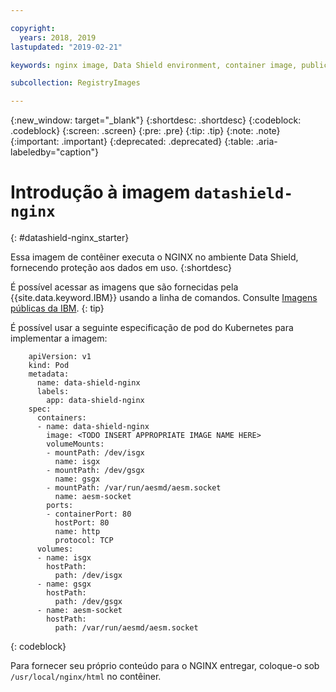 ```yaml
---

copyright:
  years: 2018, 2019
lastupdated: "2019-02-21"

keywords: nginx image, Data Shield environment, container image, public image

subcollection: RegistryImages

---
```


{:new_window: target="_blank"}
{:shortdesc: .shortdesc}
{:codeblock: .codeblock}
{:screen: .screen}
{:pre: .pre}
{:tip: .tip}
{:note: .note}
{:important: .important}
{:deprecated: .deprecated}
{:table: .aria-labeledby="caption"}

# Introdução à imagem `datashield-nginx`
{: #datashield-nginx_starter}

Essa imagem de contêiner executa o NGINX no ambiente Data Shield, fornecendo proteção aos dados em uso.
{:shortdesc}

É possível acessar as imagens que são fornecidas pela {{site.data.keyword.IBM}} usando a linha de comandos. Consulte [Imagens públicas da IBM](/docs/services/Registry?topic=registry-public_images#public_images).
{: tip}

É possível usar a seguinte especificação de pod do Kubernetes para implementar a imagem:

```
    apiVersion: v1
    kind: Pod
    metadata:
      name: data-shield-nginx
      labels:
        app: data-shield-nginx
    spec:
      containers:
      - name: data-shield-nginx
        image: <TODO INSERT APPROPRIATE IMAGE NAME HERE>
        volumeMounts:
        - mountPath: /dev/isgx
          name: isgx
        - mountPath: /dev/gsgx
          name: gsgx
        - mountPath: /var/run/aesmd/aesm.socket
          name: aesm-socket
        ports:
        - containerPort: 80
          hostPort: 80
          name: http
          protocol: TCP
      volumes:
      - name: isgx
        hostPath:
          path: /dev/isgx
      - name: gsgx
        hostPath:
          path: /dev/gsgx
      - name: aesm-socket
        hostPath:
          path: /var/run/aesmd/aesm.socket
```
{: codeblock}

Para fornecer seu próprio conteúdo para o NGINX entregar, coloque-o sob `/usr/local/nginx/html` no contêiner.
